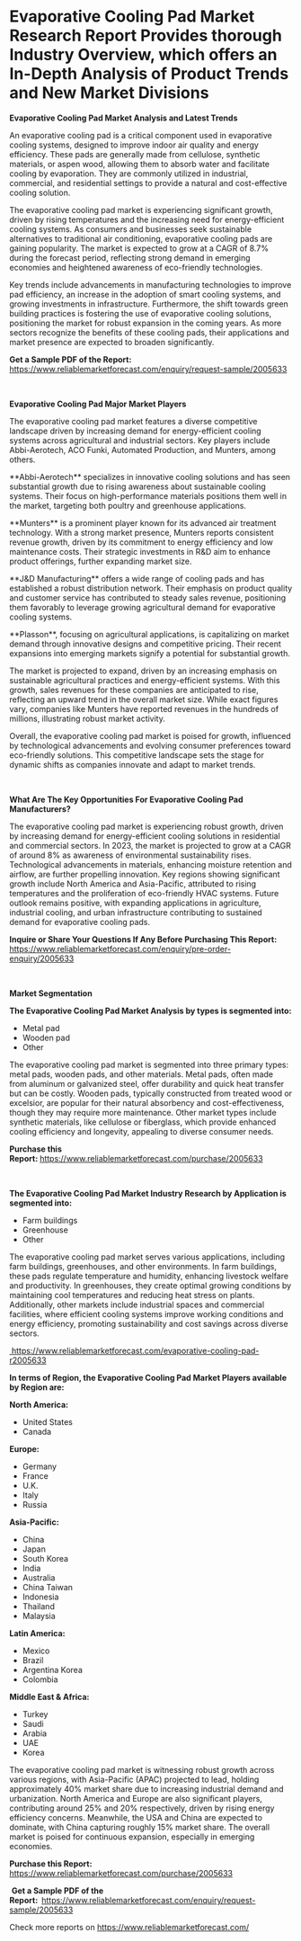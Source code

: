 <p><h1>Evaporative Cooling Pad Market Research Report Provides thorough Industry Overview, which offers an In-Depth Analysis of Product Trends and New Market Divisions</h1></p><p><strong>Evaporative Cooling Pad Market Analysis and Latest Trends</strong></p>
<p><p>An evaporative cooling pad is a critical component used in evaporative cooling systems, designed to improve indoor air quality and energy efficiency. These pads are generally made from cellulose, synthetic materials, or aspen wood, allowing them to absorb water and facilitate cooling by evaporation. They are commonly utilized in industrial, commercial, and residential settings to provide a natural and cost-effective cooling solution.</p><p>The evaporative cooling pad market is experiencing significant growth, driven by rising temperatures and the increasing need for energy-efficient cooling systems. As consumers and businesses seek sustainable alternatives to traditional air conditioning, evaporative cooling pads are gaining popularity. The market is expected to grow at a CAGR of 8.7% during the forecast period, reflecting strong demand in emerging economies and heightened awareness of eco-friendly technologies.</p><p>Key trends include advancements in manufacturing technologies to improve pad efficiency, an increase in the adoption of smart cooling systems, and growing investments in infrastructure. Furthermore, the shift towards green building practices is fostering the use of evaporative cooling solutions, positioning the market for robust expansion in the coming years. As more sectors recognize the benefits of these cooling pads, their applications and market presence are expected to broaden significantly.</p></p>
<p><strong>Get a Sample PDF of the Report:&nbsp;</strong> <a href="https://www.reliablemarketforecast.com/enquiry/request-sample/2005633?utm_campaign=2749&utm_medium=2&utm_source=Github&utm_content=ia&utm_term=02042025&utm_id=evaporative-cooling-pad">https://www.reliablemarketforecast.com/enquiry/request-sample/2005633</a></p>
<p>&nbsp;</p>
<p><strong>Evaporative Cooling Pad Major Market Players</strong></p>
<p><p>The evaporative cooling pad market features a diverse competitive landscape driven by increasing demand for energy-efficient cooling systems across agricultural and industrial sectors. Key players include Abbi-Aerotech, ACO Funki, Automated Production, and Munters, among others.</p><p>**Abbi-Aerotech** specializes in innovative cooling solutions and has seen substantial growth due to rising awareness about sustainable cooling systems. Their focus on high-performance materials positions them well in the market, targeting both poultry and greenhouse applications.</p><p>**Munters** is a prominent player known for its advanced air treatment technology. With a strong market presence, Munters reports consistent revenue growth, driven by its commitment to energy efficiency and low maintenance costs. Their strategic investments in R&D aim to enhance product offerings, further expanding market size.</p><p>**J&D Manufacturing** offers a wide range of cooling pads and has established a robust distribution network. Their emphasis on product quality and customer service has contributed to steady sales revenue, positioning them favorably to leverage growing agricultural demand for evaporative cooling systems.</p><p>**Plasson**, focusing on agricultural applications, is capitalizing on market demand through innovative designs and competitive pricing. Their recent expansions into emerging markets signify a potential for substantial growth.</p><p>The market is projected to expand, driven by an increasing emphasis on sustainable agricultural practices and energy-efficient systems. With this growth, sales revenues for these companies are anticipated to rise, reflecting an upward trend in the overall market size. While exact figures vary, companies like Munters have reported revenues in the hundreds of millions, illustrating robust market activity.</p><p>Overall, the evaporative cooling pad market is poised for growth, influenced by technological advancements and evolving consumer preferences toward eco-friendly solutions. This competitive landscape sets the stage for dynamic shifts as companies innovate and adapt to market trends.</p></p>
<p>&nbsp;</p>
<p><strong>What Are The Key Opportunities For Evaporative Cooling Pad Manufacturers?</strong></p>
<p><p>The evaporative cooling pad market is experiencing robust growth, driven by increasing demand for energy-efficient cooling solutions in residential and commercial sectors. In 2023, the market is projected to grow at a CAGR of around 8% as awareness of environmental sustainability rises. Technological advancements in materials, enhancing moisture retention and airflow, are further propelling innovation. Key regions showing significant growth include North America and Asia-Pacific, attributed to rising temperatures and the proliferation of eco-friendly HVAC systems. Future outlook remains positive, with expanding applications in agriculture, industrial cooling, and urban infrastructure contributing to sustained demand for evaporative cooling pads.</p></p>
<p><strong>Inquire or Share Your Questions If Any Before Purchasing This Report:</strong> <a href="https://www.reliablemarketforecast.com/enquiry/pre-order-enquiry/2005633?utm_campaign=2749&utm_medium=2&utm_source=Github&utm_content=ia&utm_term=02042025&utm_id=evaporative-cooling-pad">https://www.reliablemarketforecast.com/enquiry/pre-order-enquiry/2005633</a></p>
<p>&nbsp;</p>
<p><strong>Market Segmentation</strong></p>
<p><strong>The Evaporative Cooling Pad Market Analysis by types is segmented into:</strong></p>
<p><ul><li>Metal pad</li><li>Wooden pad</li><li>Other</li></ul></p>
<p><p>The evaporative cooling pad market is segmented into three primary types: metal pads, wooden pads, and other materials. Metal pads, often made from aluminum or galvanized steel, offer durability and quick heat transfer but can be costly. Wooden pads, typically constructed from treated wood or excelsior, are popular for their natural absorbency and cost-effectiveness, though they may require more maintenance. Other market types include synthetic materials, like cellulose or fiberglass, which provide enhanced cooling efficiency and longevity, appealing to diverse consumer needs.</p></p>
<p><strong>Purchase this Report:&nbsp;</strong><a href="https://www.reliablemarketforecast.com/purchase/2005633?utm_campaign=2749&utm_medium=2&utm_source=Github&utm_content=ia&utm_term=02042025&utm_id=evaporative-cooling-pad">https://www.reliablemarketforecast.com/purchase/2005633</a></p>
<p>&nbsp;</p>
<p><strong>The Evaporative Cooling Pad Market Industry Research by Application is segmented into:</strong></p>
<p><ul><li>Farm buildings</li><li>Greenhouse</li><li>Other</li></ul></p>
<p><p>The evaporative cooling pad market serves various applications, including farm buildings, greenhouses, and other environments. In farm buildings, these pads regulate temperature and humidity, enhancing livestock welfare and productivity. In greenhouses, they create optimal growing conditions by maintaining cool temperatures and reducing heat stress on plants. Additionally, other markets include industrial spaces and commercial facilities, where efficient cooling systems improve working conditions and energy efficiency, promoting sustainability and cost savings across diverse sectors.</p></p>
<p><a href="https://www.reliablemarketforecast.com/evaporative-cooling-pad-r2005633?utm_campaign=2749&utm_medium=2&utm_source=Github&utm_content=ia&utm_term=02042025&utm_id=evaporative-cooling-pad">&nbsp;https://www.reliablemarketforecast.com/evaporative-cooling-pad-r2005633</a></p>
<p><strong>In terms of Region, the Evaporative Cooling Pad Market Players available by Region are:</strong></p>
<p>
    <p> <strong> North America: </strong>
        <ul>
            <li>United States</li>
            <li>Canada</li>
        </ul>
        </p> 
    <p> <strong> Europe: </strong>
        <ul>
            <li>Germany</li>
            <li>France</li>
            <li>U.K.</li>
            <li>Italy</li>
            <li>Russia</li>
        </ul>
        </p> 
    <p> <strong> Asia-Pacific: </strong>
        <ul>
            <li>China</li>
            <li>Japan</li>
            <li>South Korea</li>
            <li>India</li>
            <li>Australia</li>
            <li>China Taiwan</li>
            <li>Indonesia</li>
            <li>Thailand</li>
            <li>Malaysia</li>
        </ul>
        </p> 
    <p> <strong> Latin America: </strong>
        <ul>
            <li>Mexico</li>
            <li>Brazil</li>
            <li>Argentina Korea</li>
            <li>Colombia</li>
        </ul>
        </p> 
    <p> <strong> Middle East & Africa: </strong>
        <ul>
            <li>Turkey</li>
            <li>Saudi</li>
            <li>Arabia</li>
            <li>UAE</li>
            <li>Korea</li>
        </ul>
    </p>
    </p>
<p><p>The evaporative cooling pad market is witnessing robust growth across various regions, with Asia-Pacific (APAC) projected to lead, holding approximately 40% market share due to increasing industrial demand and urbanization. North America and Europe are also significant players, contributing around 25% and 20% respectively, driven by rising energy efficiency concerns. Meanwhile, the USA and China are expected to dominate, with China capturing roughly 15% market share. The overall market is poised for continuous expansion, especially in emerging economies.</p></p>
<p><strong>Purchase this Report: </strong><a href="https://www.reliablemarketforecast.com/purchase/2005633?utm_campaign=2749&utm_medium=2&utm_source=Github&utm_content=ia&utm_term=02042025&utm_id=evaporative-cooling-pad">https://www.reliablemarketforecast.com/purchase/2005633</a></p>
<p>&nbsp;<strong>Get a Sample PDF of the Report:&nbsp;&nbsp;</strong><a href="https://www.reliablemarketforecast.com/enquiry/request-sample/2005633?utm_campaign=2749&utm_medium=2&utm_source=Github&utm_content=ia&utm_term=02042025&utm_id=evaporative-cooling-pad">https://www.reliablemarketforecast.com/enquiry/request-sample/2005633</a></p>
<p><strong></strong></p>
<p>Check more reports on <a href="https://www.reliablemarketforecast.com/?utm_campaign=2749&utm_medium=2&utm_source=Github&utm_content=ia&utm_term=02042025&utm_id=evaporative-cooling-pad">https://www.reliablemarketforecast.com/</a></p>